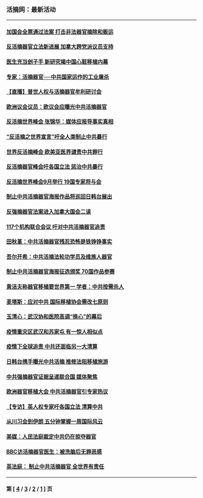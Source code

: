 ### 活摘网：最新活动
---
#### [加国会全票通过法案 打击非法器官摘除和贩运](../../pages/nf5883/n13884924.md?04010430) 
#### [反活摘器官立法新进展 加拿大跨党派议员支持](../../pages/nf5883/n13876061.md?04010430) 
#### [医生充当刽子手 新研究揭中国心脏移植内幕](../../pages/nf5883/n13772291.md?04010430) 
#### [专家：活摘器官──中共国家运作的工业屠杀](../../pages/nf5883/n13761178.md?04010430) 
#### [【直播】普世人权与活摘器官牟利研讨会](../../pages/nf5883/n13425146.md?04010430) 
#### [欧洲议会议员：欧议会应曝光中共活摘器官](../../pages/nf5883/n13336571.md?04010430) 
#### [反活摘世界峰会 张锦华：媒体应报导事实真相](../../pages/nf5883/n13278502.md?04010430) 
#### [“反活摘之世界宣言”吁全人类制止中共暴行](../../pages/nf5883/n13259730.md?04010430) 
#### [世界反活摘峰会 欧美亚医界谴责中共罪行](../../pages/nf5883/n13253550.md?04010430) 
#### [反活摘器官峰会吁各国立法 惩治中共暴行](../../pages/nf5883/n13245052.md?04010430) 
#### [反活摘世界峰会9月举行 19国专家将与会](../../pages/nf5883/n13201492.md?04010430) 
#### [制止中共活摘器官海报作品将巡回日韩台展出](../../pages/nf5883/n13177791.md?04010430) 
#### [反强摘器官法案进入加拿大国会二读](../../pages/nf5883/n13033450.md?04010430) 
#### [117个机构联合会议 吁对中共活摘器官追责](../../pages/nf5883/n12775087.md?04010430) 
#### [田秋堇：中共活摘器官残忍恐怖是铁铮铮事实](../../pages/nf5883/n12702148.md?04010430) 
#### [吾尔开希：中共活摘法轮功学员及维族人器官](../../pages/nf5883/n12693197.md?04010430) 
#### [制止中共活摘器官海报征选颁奖 70国作品参赛](../../pages/nf5883/n12692050.md?04010430) 
#### [黄洁夫称器官移植要世界第一 学者：中共按需杀人](../../pages/nf5883/n12572329.md?04010430) 
#### [麦塔斯：应对中共 国际移植协会需改七原则](../../pages/nf5883/n12514711.md?04010430) 
#### [玉清心：武汉协和医院高调“换心”的幕后](../../pages/nf5883/n12298730.md?04010430) 
#### [疫情重灾区武汉和苏家屯 有一惊人相似点](../../pages/nf5883/n12150824.md?04010430) 
#### [疫情下全球追责 中共还面临另一大清算](../../pages/nf5883/n12070397.md?04010430) 
#### [日韩台携手曝光中共活摘 推修法阻移植旅游](../../pages/nf5883/n11712046.md?04010430) 
#### [中共强摘器官证据呈递联合国 媒体聚焦](../../pages/nf5883/n11546426.md?04010430) 
#### [欧洲器官移植大会 中共活摘器官引专家热议](../../pages/nf5883/n11539095.md?04010430) 
#### [【专访】英人权专家吁各国立法 清算中共](../../pages/nf5883/n11367315.md?04010430) 
#### [从川习会到伊朗 五分钟掌握一周国际风云](../../pages/nf5883/n11338520.md?04010430) 
#### [美媒：人民法庭裁定中共仍在掠夺器官](../../pages/nf5883/n11334897.md?04010430) 
#### [BBC访活摘器官医生：被洗脑后无罪恶感](../../pages/nf5883/n11335935.md?04010430) 
#### [英法庭： 制止中共活摘器官 全世界有责任](../../pages/nf5883/n11330691.md?04010430) 

---
#### 第 [ [4](./4.md?04010430) / [3](./3.md?04010430) / [2](./2.md?04010430) / [1](./1.md?04010430) ] 页
